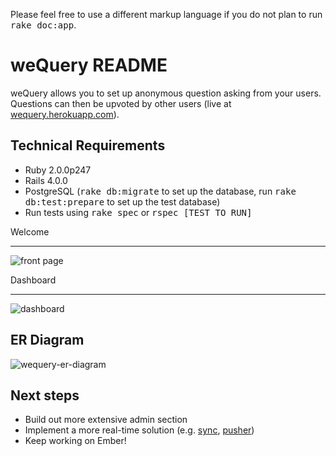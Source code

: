 


Please feel free to use a different markup language if you do not plan to run
<tt>rake doc:app</tt>.

weQuery README
===================

weQuery allows you to set up anonymous question asking from your users. Questions can then be upvoted by other users (live at [wequery.herokuapp.com](http://wequery.herokuapp.com/)).

Technical Requirements
-------------------
* Ruby 2.0.0p247
* Rails 4.0.0
* PostgreSQL (<tt>rake db:migrate</tt> to set up the database, run <tt>rake db:test:prepare</tt> to set up the test database)
* Run tests using <tt>rake spec</tt> or <tt>rspec [TEST TO RUN]</tt>

Welcome
___________________
![front page]("weQueryfrontpage.png")

Dashboard
___________________
![dashboard]("weQuerydashboard.png")

ER Diagram
-------------------
![wequery-er-diagram](https://lh5.googleusercontent.com/-0ZoiynL799Q/UmWt3JtJ_GI/AAAAAAAANXk/DoOFzwpbCxY/w386-h305-no/wequery_er_diagram.png)

Next steps
-------------------
* Build out more extensive admin section
* Implement a more real-time solution (e.g. [sync](https://github.com/chrismccord/sync), [pusher](https://github.com/pusher/pusher-gem))
* Keep working on Ember!
